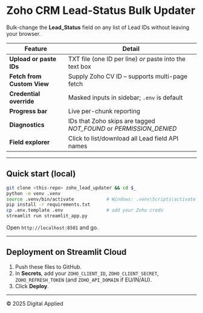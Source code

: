 # Zoho CRM Lead-Status Bulk Updater

Bulk-change the **Lead_Status** field on any list of Lead IDs without leaving
your browser.

| Feature | Detail |
|---------|--------|
| **Upload or paste IDs** | TXT file (one ID per line) *or* paste into the text box |
| **Fetch from Custom View** | Supply Zoho CV ID – supports multi-page fetch |
| **Credential override** | Masked inputs in sidebar; `.env` is default |
| **Progress bar** | Live per-chunk reporting |
| **Diagnostics** | IDs that Zoho skips are tagged *NOT_FOUND* or *PERMISSION_DENIED* |
| **Field explorer** | Click to list/download all Lead field API names |

---

## Quick start (local)

```bash
git clone <this-repo> zoho_lead_updater && cd $_
python -m venv .venv
source .venv/bin/activate            # Windows: .venv\Scripts\activate
pip install -r requirements.txt
cp .env.template .env                # add your Zoho creds
streamlit run streamlit_app.py
```

Open `http://localhost:8501` and go.

---

## Deployment on Streamlit Cloud

1. Push these files to GitHub.  
2. In **Secrets**, add your `ZOHO_CLIENT_ID`, `ZOHO_CLIENT_SECRET`,
   `ZOHO_REFRESH_TOKEN` (and `ZOHO_API_DOMAIN` if EU/IN/AU).  
3. Click **Deploy**.

---

© 2025 Digital Applied
